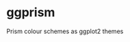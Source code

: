 
<!-- README.md is generated from README.Rmd. Please edit that file -->

# ggprism

Prism colour schemes as ggplot2 themes
